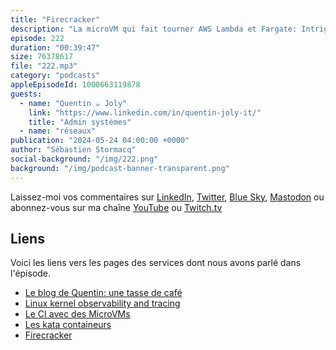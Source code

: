 ```yaml
---
title: "Firecracker"
description: "La microVM qui fait tourner AWS Lambda et Fargate: Intrigué par les microVMs et le serverless ? Découvrez Firecracker, une solution ultra-rapide et simple pour vos applications serverless et bien plus encore ! Au cœur des fonctions Lambda et des conteneurs Fargate, Firecracker est une technologie incontournable pour les développeurs et les passionnés d'infrastructure. Mais ce n'est pas tout ! Que vous soyez bricoleur du dimanche ou féru d'informatique, Firecracker vous ouvre les portes d'un monde de possibilités. Rejoignez Quentin dans son labo et apprenez à installer une microVM de A à Z, à lui monter un disque dur, à la connecter au réseau et bien plus encore ! Abonnez-vous au podcast pour ne rien manquer et rejoignez la communauté des passionnés de technologie et de cloud ! #Firecracker #microVM #serverless #DIY #RaspberryPI #kubernetes"
episode: 222
duration: "00:39:47"
size: 76378617
file: "222.mp3"
category: "podcasts"
appleEpisodeId: 1000663119878
guests:
  - name: "Quentin ☕️ Joly"
    link: "https://www.linkedin.com/in/quentin-joly-it/"
    title: "Admin systèmes"
  - name: "réseaux"
publication: "2024-05-24 04:00:00 +0000"
author: "Sébastien Stormacq"
social-background: "/img/222.png"
background: "/img/podcast-banner-transparent.png"
---
```


Laissez-moi vos commentaires sur [LinkedIn](https://www.linkedin.com/in/sebastienstormacq/), [Twitter](https://twitter.com/sebsto), [Blue Sky](https://bsky.app/profile/sebsto.bsky.social), [Mastodon](https://awscommunity.social/@sebsto) ou abonnez-vous sur ma chaîne [YouTube](https://www.youtube.com/sebsto) ou [Twitch.tv](https://www.twitch.tv/sebAWS)

## Liens

Voici les liens vers les pages des services dont nous avons parlé dans l'épisode.

- [Le blog de Quentin: une tasse de café](https://une-tasse-de.cafe/blog/firecracker/)
- [Linux kernel observability and tracing](https://ebpf.io/)
- [Le CI avec des MicroVMs](https://blog.alexellis.io/blazing-fast-ci-with-microvms/)
- [Les kata containeurs](https://katacontainers.io/)
- [Firecracker](https://firecracker-microvm.github.io/)